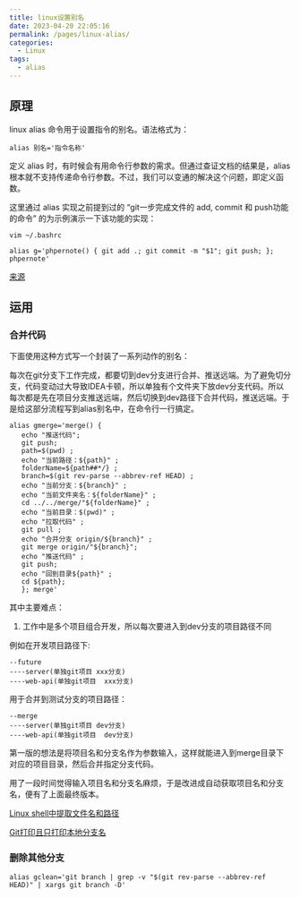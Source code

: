 ```yaml
---
title: linux设置别名
date: 2023-04-20 22:05:16
permalink: /pages/linux-alias/
categories:
  - Linux
tags:
  - alias
---
```


## 原理

linux alias 命令用于设置指令的别名。语法格式为：

```shell
alias 别名='指令名称'
```

定义 alias 时，有时候会有用命令行参数的需求。但通过查证文档的结果是，alias 根本就不支持传递命令行参数。不过，我们可以变通的解决这个问题，即定义函数。

这里通过 alias 实现之前提到过的 “git一步完成文件的 add, commit 和 push功能的命令” 的为示例演示一下该功能的实现：

```shell
vim ~/.bashrc
```
```shell
alias g='phpernote() { git add .; git commit -m "$1"; git push; }; phpernote'
```

[来源](https://www.phpernote.com/linux/1431.html)

## 运用

### 合并代码

下面使用这种方式写一个封装了一系列动作的别名：

每次在git分支下工作完成，都要切到dev分支进行合并、推送远端。为了避免切分支，代码变动过大导致IDEA卡顿，所以单独有个文件夹下放dev分支代码。所以每次都是先在项目分支推送远端，然后切换到dev路径下合并代码，推送远端。于是给这部分流程写到alias别名中，在命令行一行搞定。

```shell
alias gmerge='merge() {
   echo "推送代码";
   git push;
   path=$(pwd) ;
   echo "当前路径：${path}" ;
   folderName=${path##*/} ;
   branch=$(git rev-parse --abbrev-ref HEAD) ;
   echo "当前分支：${branch}" ;
   echo "当前文件夹名：${folderName}" ;
   cd ../../merge/"${folderName}" ;
   echo "当前目录：$(pwd)" ;
   echo "拉取代码" ;
   git pull ;
   echo "合并分支 origin/${branch}" ;
   git merge origin/"${branch}";
   echo "推送代码" ;
   git push;
   echo "回到目录${path}" ;
   cd ${path};
   }; merge'
```

其中主要难点：

1. 工作中是多个项目组合开发，所以每次要进入到dev分支的项目路径不同

例如在开发项目路径下:

```
--future
----server(单独git项目 xxx分支)
----web-api(单独git项目  xxx分支)
```

用于合并到测试分支的项目路径：

```
--merge
----server(单独git项目 dev分支)
----web-api(单独git项目  dev分支)
```

第一版的想法是将项目名和分支名作为参数输入，这样就能进入到merge目录下对应的项目目录，然后合并指定分支代码。

用了一段时间觉得输入项目名和分支名麻烦，于是改进成自动获取项目名和分支名，便有了上面最终版本。

[Linux shell中提取文件名和路径](https://dulunar.github.io/2019/11/08/Linux-shell%E4%B8%AD%E6%8F%90%E5%8F%96%E6%96%87%E4%BB%B6%E5%90%8D%E5%92%8C%E8%B7%AF%E5%BE%84/)

[Git打印且只打印本地分支名](https://segmentfault.com/a/1190000020840822)

### 删除其他分支

```shell
alias gclean='git branch | grep -v "$(git rev-parse --abbrev-ref HEAD)" | xargs git branch -D'
```